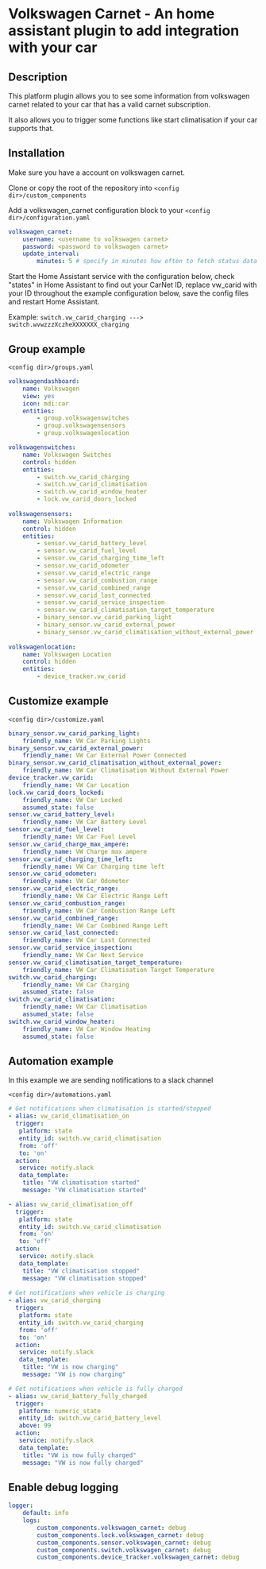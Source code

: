 Volkswagen Carnet - An home assistant plugin to add integration with your car
============================================================
Description
------------
This platform plugin allows you to see some information from volkswagen carnet related to your car that has a valid carnet subscription.

It also allows you to trigger some functions like start climatisation if your car supports that.

Installation
------------

Make sure you have a account on volkswagen carnet.

Clone or copy the root of the repository into `<config dir>/custom_components`

Add a volkswagen_carnet configuration block to your `<config dir>/configuration.yaml`
```yaml
volkswagen_carnet:
    username: <username to volkswagen carnet>
    password: <password to volkswagen carnet>
    update_interval: 
        minutes: 5 # specify in minutes how often to fetch status data from carnet (optional, default 3 min, minimum 3 min)
```

Start the Home Assistant service with the configuration below, check "states" in Home Assistant to find out your CarNet ID, replace vw_carid with your ID throughout the example configuration below, save the config files and restart Home Assistant.

Example: ```switch.vw_carid_charging ---> switch.wvwzzzXczheXXXXXXX_charging```

Group example
------------
`<config dir>/groups.yaml`
```yaml
volkswagendashboard:
    name: Volkswagen
    view: yes
    icon: mdi:car
    entities:
        - group.volkswagenswitches
        - group.volkswagensensors
        - group.volkswagenlocation

volkswagenswitches:
    name: Volkswagen Switches
    control: hidden
    entities:
        - switch.vw_carid_charging
        - switch.vw_carid_climatisation
        - switch.vw_carid_window_heater
        - lock.vw_carid_doors_locked
  
volkswagensensors:
    name: Volkswagen Information
    control: hidden
    entities:
        - sensor.vw_carid_battery_level
        - sensor.vw_carid_fuel_level
        - sensor.vw_carid_charging_time_left
        - sensor.vw_carid_odometer
        - sensor.vw_carid_electric_range
        - sensor.vw_carid_combustion_range
        - sensor.vw_carid_combined_range
        - sensor.vw_carid_last_connected
        - sensor.vw_carid_service_inspection
        - sensor.vw_carid_climatisation_target_temperature
        - binary_sensor.vw_carid_parking_light
        - binary_sensor.vw_carid_external_power
        - binary_sensor.vw_carid_climatisation_without_external_power
        
volkswagenlocation:
    name: Volkswagen Location
    control: hidden
    entities:
        - device_tracker.vw_carid
```

Customize example
------------
`<config dir>/customize.yaml`
```yaml
binary_sensor.vw_carid_parking_light:
    friendly_name: VW Car Parking Lights
binary_sensor.vw_carid_external_power:
    friendly_name: VW Car External Power Connected
binary_sensor.vw_carid_climatisation_without_external_power:
    friendly_name: VW Car Climatisation Without External Power
device_tracker.vw_carid:
    friendly_name: VW Car Location
lock.vw_carid_doors_locked:
    friendly_name: VW Car Locked
    assumed_state: false
sensor.vw_carid_battery_level:
    friendly_name: VW Car Battery Level
sensor.vw_carid_fuel_level:
    friendly_name: VW Car Fuel Level
sensor.vw_carid_charge_max_ampere:
    friendly_name: VW Charge max ampere
sensor.vw_carid_charging_time_left:
    friendly_name: VW Car Charging time left
sensor.vw_carid_odometer:
    friendly_name: VW Car Odometer
sensor.vw_carid_electric_range:
    friendly_name: VW Car Electric Range Left
sensor.vw_carid_combustion_range:
    friendly_name: VW Car Combustion Range Left
sensor.vw_carid_combined_range:
    friendly_name: VW Car Combined Range Left
sensor.vw_carid_last_connected:
    friendly_name: VW Car Last Connected
sensor.vw_carid_service_inspection:
    friendly_name: VW Car Next Service
sensor.vw_carid_climatisation_target_temperature:
    friendly_name: VW Car Climatisation Target Temperature
switch.vw_carid_charging:
    friendly_name: VW Car Charging
    assumed_state: false
switch.vw_carid_climatisation:
    friendly_name: VW Car Climatisation
    assumed_state: false
switch.vw_carid_window_heater:
    friendly_name: VW Car Window Heating
    assumed_state: false
```

Automation example
------------
In this example we are sending notifications to a slack channel

`<config dir>/automations.yaml`
```yaml
# Get notifications when climatisation is started/stopped
- alias: vw_carid_climatisation_on
  trigger:
   platform: state
   entity_id: switch.vw_carid_climatisation
   from: 'off'
   to: 'on'
  action:
   service: notify.slack
   data_template:
    title: "VW climatisation started"
    message: "VW climatisation started"

- alias: vw_carid_climatisation_off
  trigger:
   platform: state
   entity_id: switch.vw_carid_climatisation
   from: 'on'
   to: 'off'
  action:
   service: notify.slack
   data_template:
    title: "VW climatisation stopped"
    message: "VW climatisation stopped"
    
# Get notifications when vehicle is charging
- alias: vw_carid_charging
  trigger:
   platform: state
   entity_id: switch.vw_carid_charging
   from: 'off'
   to: 'on'
  action:
   service: notify.slack
   data_template:
    title: "VW is now charging"
    message: "VW is now charging"

# Get notifications when vehicle is fully charged
- alias: vw_carid_battery_fully_charged
  trigger:
   platform: numeric_state
   entity_id: switch.vw_carid_battery_level
   above: 99
  action:
   service: notify.slack
   data_template:
    title: "VW is now fully charged"
    message: "VW is now fully charged"
```

Enable debug logging
------------
```yaml
logger:
    default: info
    logs:
        custom_components.volkswagen_carnet: debug
        custom_components.lock.volkswagen_carnet: debug
        custom_components.sensor.volkswagen_carnet: debug
        custom_components.switch.volkswagen_carnet: debug
        custom_components.device_tracker.volkswagen_carnet: debug
 ```